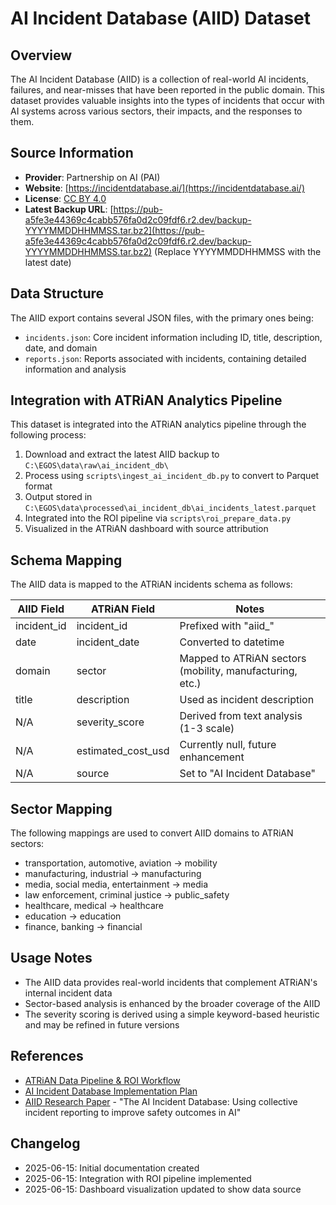 # AI Incident Database (AIID) Dataset

## Overview
The AI Incident Database (AIID) is a collection of real-world AI incidents, failures, and near-misses that have been reported in the public domain. This dataset provides valuable insights into the types of incidents that occur with AI systems across various sectors, their impacts, and the responses to them.

## Source Information
- **Provider**: Partnership on AI (PAI)
- **Website**: [https://incidentdatabase.ai/](https://incidentdatabase.ai/)
- **License**: [CC BY 4.0](https://creativecommons.org/licenses/by/4.0/)
- **Latest Backup URL**: [https://pub-a5fe3e44369c4cabb576fa0d2c09fdf6.r2.dev/backup-YYYYMMDDHHMMSS.tar.bz2](https://pub-a5fe3e44369c4cabb576fa0d2c09fdf6.r2.dev/backup-YYYYMMDDHHMMSS.tar.bz2) (Replace YYYYMMDDHHMMSS with the latest date)

## Data Structure
The AIID export contains several JSON files, with the primary ones being:
- `incidents.json`: Core incident information including ID, title, description, date, and domain
- `reports.json`: Reports associated with incidents, containing detailed information and analysis

## Integration with ATRiAN Analytics Pipeline
This dataset is integrated into the ATRiAN analytics pipeline through the following process:
1. Download and extract the latest AIID backup to `C:\EGOS\data\raw\ai_incident_db\`
2. Process using `scripts\ingest_ai_incident_db.py` to convert to Parquet format
3. Output stored in `C:\EGOS\data\processed\ai_incident_db\ai_incidents_latest.parquet`
4. Integrated into the ROI pipeline via `scripts\roi_prepare_data.py`
5. Visualized in the ATRiAN dashboard with source attribution

## Schema Mapping
The AIID data is mapped to the ATRiAN incidents schema as follows:

| AIID Field | ATRiAN Field | Notes |
|------------|--------------|-------|
| incident_id | incident_id | Prefixed with "aiid_" |
| date | incident_date | Converted to datetime |
| domain | sector | Mapped to ATRiAN sectors (mobility, manufacturing, etc.) |
| title | description | Used as incident description |
| N/A | severity_score | Derived from text analysis (1-3 scale) |
| N/A | estimated_cost_usd | Currently null, future enhancement |
| N/A | source | Set to "AI Incident Database" |

## Sector Mapping
The following mappings are used to convert AIID domains to ATRiAN sectors:
- transportation, automotive, aviation → mobility
- manufacturing, industrial → manufacturing
- media, social media, entertainment → media
- law enforcement, criminal justice → public_safety
- healthcare, medical → healthcare
- education → education
- finance, banking → financial

## Usage Notes
- The AIID data provides real-world incidents that complement ATRiAN's internal incident data
- Sector-based analysis is enhanced by the broader coverage of the AIID
- The severity scoring is derived using a simple keyword-based heuristic and may be refined in future versions

## References
- [ATRiAN Data Pipeline & ROI Workflow](C:/EGOS/docs/workflows/atrian_data_pipeline_roi_workflow.md)
- [AI Incident Database Implementation Plan](C:/EGOS/docs/implementation_plans/ai_incident_db_ingestion_plan.md)
- [AIID Research Paper](https://arxiv.org/abs/2011.08512) - "The AI Incident Database: Using collective incident reporting to improve safety outcomes in AI"

## Changelog
- 2025-06-15: Initial documentation created
- 2025-06-15: Integration with ROI pipeline implemented
- 2025-06-15: Dashboard visualization updated to show data source